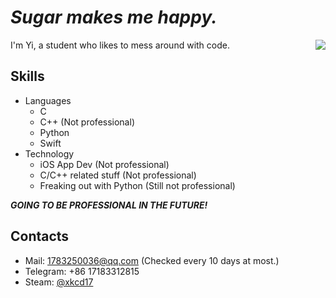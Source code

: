 # *Sugar makes me happy.*

<img align="right" src="https://github-readme-stats.vercel.app/api?username=xiaoyu2006&show_icons=true&icon_color=0366d6&text_color=24292e&bg_color=ffffff&hide_title=false&count_private=true" />

I'm Yi, a student who likes to mess around with code.

## Skills

- Languages
  - C
  - C++ (Not professional)
  - Python
  - Swift
- Technology
  - iOS App Dev (Not professional)
  - C/C++ related stuff (Not professional)
  - Freaking out with Python (Still not professional)

***GOING TO BE PROFESSIONAL IN THE FUTURE!***

## Contacts
- Mail: [1783250036@qq.com](mailto:1783250036@qq.com) (Checked every 10 days at most.)
- Telegram: +86 17183312815
- Steam: [@xkcd17](https://steamcommunity.com/profiles/76561199021640412/)
